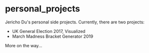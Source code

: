 # personal_projects

Jericho Du's personal side projects. Currently, there are two projects:
- UK General Election 2017, Visualized
- March Madness Bracket Generator 2019

More on the way...
